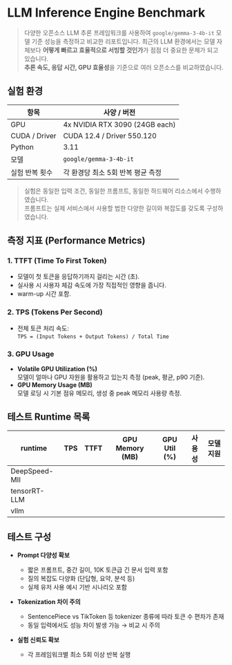 # LLM Inference Engine Benchmark
> 다양한 오픈소스 LLM 추론 프레임워크를 사용하여 `google/gemma-3-4b-it` 모델 기준 성능을 측정하고 비교한 리포트입니다.
최근의 LLM 환경에서는 모델 자체보다 **어떻게 빠르고 효율적으로 서빙할 것인가**가 점점 더 중요한 문제가 되고 있습니다.  
**추론 속도, 응답 시간, GPU 효율성**을 기준으로 여러 오픈소스를 비교하였습니다.



## 실험 환경

| 항목             | 사양 / 버전                      |
|------------------|----------------------------------|
| GPU              | 4x NVIDIA RTX 3090 (24GB each)   |
| CUDA / Driver    | CUDA 12.4 / Driver 550.120       |
| Python           | 3.11                             |
| 모델             | `google/gemma-3-4b-it`           |
| 실험 반복 횟수   | 각 환경당 최소 5회 반복 평균 측정 |

> 실험은 동일한 입력 조건, 동일한 프롬프트, 동일한 하드웨어 리소스에서 수행하였습니다.  
> 프롬프트는 실제 서비스에서 사용할 법한 다양한 길이와 복잡도를 갖도록 구성하였습니다.



## 측정 지표 (Performance Metrics)

### 1. TTFT (Time To First Token)

- 모델이 첫 토큰을 응답하기까지 걸리는 시간 (초).
- 실사용 시 사용자 체감 속도에 가장 직접적인 영향을 줍니다.
- warm-up 시간 포함.

### 2. TPS (Tokens Per Second)

- 전체 토큰 처리 속도:  
  `TPS = (Input Tokens + Output Tokens) / Total Time`

### 3. GPU Usage

- **Volatile GPU Utilization (%)**  
  모델이 얼마나 GPU 자원을 활용하고 있는지 측정 (peak, 평균, p90 기준).
- **GPU Memory Usage (MB)**  
  모델 로딩 시 기본 점유 메모리, 생성 중 peak 메모리 사용량 측정.



## 테스트 Runtime 목록

| runtime         | TPS | TTFT | GPU Memory (MB) | GPU Util (%) | 사용성 | 모델 지원 |
|-----------------|-----|------|------------------|---------------|--------|------------|
| DeepSpeed-MII   |     |      |                  |               |        |            |
| tensorRT-LLM    |     |      |                  |               |        |            |
| vllm            |     |      |                  |               |        |            |



## 테스트 구성

- **Prompt 다양성 확보**
  - 짧은 프롬프트, 중간 길이, 10K 토큰급 긴 문서 입력 포함
  - 질의 복잡도 다양화 (단답형, 요약, 분석 등)
  - 실제 유저 사용 예시 기반 시나리오 포함

- **Tokenization 차이 주의**
  - SentencePiece vs TikToken 등 tokenizer 종류에 따라 토큰 수 편차가 존재
  - 동일 입력에서도 성능 차이 발생 가능 → 비교 시 주의

- **실험 신뢰도 확보**
  - 각 프레임워크별 최소 5회 이상 반복 실행
